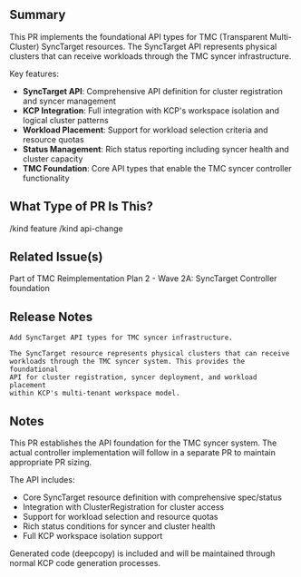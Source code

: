 ## Summary

This PR implements the foundational API types for TMC (Transparent Multi-Cluster) SyncTarget resources. The SyncTarget API represents physical clusters that can receive workloads through the TMC syncer infrastructure.

Key features:
- **SyncTarget API**: Comprehensive API definition for cluster registration and syncer management
- **KCP Integration**: Full integration with KCP's workspace isolation and logical cluster patterns  
- **Workload Placement**: Support for workload selection criteria and resource quotas
- **Status Management**: Rich status reporting including syncer health and cluster capacity
- **TMC Foundation**: Core API types that enable the TMC syncer controller functionality

## What Type of PR Is This?

/kind feature
/kind api-change

## Related Issue(s)

Part of TMC Reimplementation Plan 2 - Wave 2A: SyncTarget Controller foundation

## Release Notes

```
Add SyncTarget API types for TMC syncer infrastructure.

The SyncTarget resource represents physical clusters that can receive 
workloads through the TMC syncer system. This provides the foundational
API for cluster registration, syncer deployment, and workload placement
within KCP's multi-tenant workspace model.
```

## Notes

This PR establishes the API foundation for the TMC syncer system. The actual controller implementation will follow in a separate PR to maintain appropriate PR sizing.

The API includes:
- Core SyncTarget resource definition with comprehensive spec/status
- Integration with ClusterRegistration for cluster access
- Support for workload selection and resource quotas
- Rich status conditions for syncer and cluster health
- Full KCP workspace isolation support

Generated code (deepcopy) is included and will be maintained through normal KCP code generation processes.